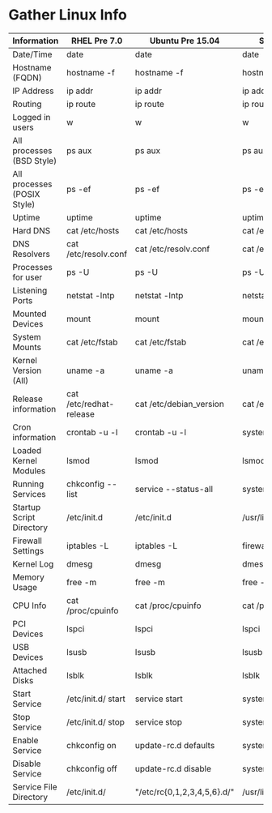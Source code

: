 # Gather Linux Info

|Information|RHEL Pre 7.0|Ubuntu Pre 15.04|Systemd Based|
|---|---|---|---|
|Date/Time|date|date|date|
|Hostname (FQDN)|hostname -f|hostname -f|hostname -f|
|IP Address|ip addr|ip addr|ip addr|
|Routing|ip route|ip route|ip route|
|Logged in users|w|w|w|
|All processes (BSD Style)|ps aux|ps aux|ps aux|
|All processes (POSIX Style)|ps -ef|ps -ef|ps -ef|
|Uptime|uptime|uptime|uptime|
|Hard DNS|cat /etc/hosts|cat /etc/hosts|cat /etc/hosts|
|DNS Resolvers|cat /etc/resolv.conf|cat /etc/resolv.conf|cat /etc/resolv.conf|
|Processes for user|ps -U <user>|ps -U <user>|ps -U <user>|
|Listening Ports|netstat -lntp|netstat -lntp|netstat -lntp|
|Mounted Devices|mount|mount|mount|
|System Mounts|cat /etc/fstab|cat /etc/fstab|cat /etc/fstab|
|Kernel Version (All)|uname -a|uname -a|uname -a|
|Release information|cat /etc/redhat-release|cat /etc/debian_version|cat /etc/os-release|
|Cron information|crontab -u -l <user>|crontab -u -l <user>|systemctl list-timers|
|Loaded Kernel Modules|lsmod|lsmod|lsmod|
|Running Services|chkconfig --list|service --status-all|systemctl list-units|
|Startup Script Directory|/etc/init.d|/etc/init.d|/usr/lib/systemd/system|
|Firewall Settings|iptables -L|iptables -L|firewall-cmd --list-all|
|Kernel Log|dmesg|dmesg|dmesg|
|Memory Usage|free -m|free -m|free -m|
|CPU Info|cat /proc/cpuinfo|cat /proc/cpuinfo|cat /proc/cpuinfo|
|PCI Devices|lspci|lspci|lspci|
|USB Devices|lsusb|lsusb|lsusb|
|Attached Disks|lsblk|lsblk|lsblk|
|Start Service|/etc/init.d/<name> start|service <name> start|systemctl start <name>|
|Stop Service|/etc/init.d/<name> stop|service <name> stop|systemctl stop <name>|
|Enable Service|chkconfig <name> on|update-rc.d <name> defaults|systemctl enable <name>|
|Disable Service|chkconfig <name> off|update-rc.d <name> disable|systemctl disable <name>|
|Service File Directory|/etc/init.d/|"/etc/rc{0,1,2,3,4,5,6}.d/"|/usr/lib/systemd/system/|
